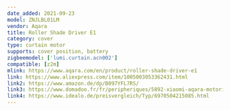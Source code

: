 ```yaml
---
date_added: 2021-09-23
model: ZNJLBL01LM
vendor: Aqara
title: Roller Shade Driver E1
category: cover
type: curtain motor
supports: cover position, battery
zigbeemodel: ['lumi.curtain.acn002']
compatible: [z2m]
mlink: https://www.aqara.com/en/product/roller-shade-driver-e1
link: https://www.aliexpress.com/item/1005003053362431.html
link2: https://www.amazon.de/dp/B097YFL7RS/
link3: https://www.domadoo.fr/fr/peripheriques/5892-xiaomi-aqara-motorisation-intelligente-pour-store-enrouleur-a-chainette-zigbee-30-rsd-m01-6970504215085.html
link4: https://www.idealo.de/preisvergleich/Typ/6970504215085.html
---
```

